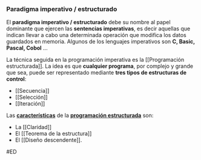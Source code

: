 ### Paradigma imperativo / estructurado
El **paradigma imperativo / estructurado** debe su nombre al papel dominante que ejercen las **sentencias imperativas**, es decir aquellas que indican llevar a cabo una determinada operación que modifica los datos guardados en memoria. Algunos de los lenguajes imperativos son **C, Basic, Pascal, Cobol** ...

La técnica seguida en la programación imperativa es la [[Programación estructurada]].
La idea es que **cualquier programa**, por complejo y grande que sea, puede ser representado mediante **tres tipos de estructuras de control**:
- [[Secuencia]]
- [[Selección]]
- [[Iteración]]

Las **<ins>características</ins>** de la **<ins>programación estructurada</ins>** son:
- La [[Claridad]]
- El [[Teorema de la estructura]]
- El [[Diseño descendente]].

#ED 